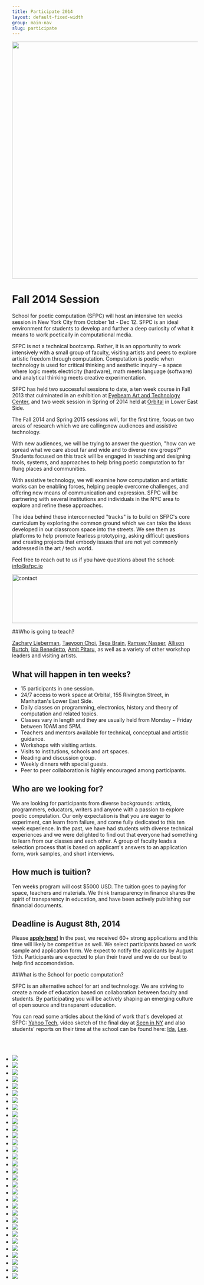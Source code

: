 ```yaml
---
title: Participate 2014
layout: default-fixed-width
group: main-nav
slug: participate
---
```

<div class="centering-wrapper">

<img src="../img/SPCPicket.jpg" width="640">

# Fall 2014 Session

School for poetic computation (SFPC) will host an intensive ten weeks session in New York City from October 1st - Dec 12. SFPC is an ideal environment for students to develop and further a deep curiosity of what it means to work poetically in computational media.

SFPC is not a technical bootcamp. Rather, it is an opportunity to work intensively with a small group of faculty, visiting artists and peers to explore artistic freedom through computation. Computation is poetic when technology is used for critical thinking and aesthetic inquiry – a space where logic meets electricity (hardware), math meets language (software) and analytical thinking meets creative experimentation. 

SFPC has held two successful sessions to date, a ten week course in Fall 2013 that culminated in an exhibition at <a href="http://eyebeam.org/">Eyebeam Art and Technology Center</a>, and two week session in Spring of 2014 held at <a href="http://orbitalnyc.com/">Orbital</a> in Lower East Side. 

The Fall 2014 and Spring 2015 sessions will, for the first time, focus on two areas of research which we are calling:new audiences and assistive technology.   
 
With new audiences, we will be trying to answer the question, "how can we spread what we care about far and wide and to diverse new groups?" Students focused on this track will be engaged in teaching and designing tools, systems, and approaches to help bring poetic computation to far flung places and communities. 

With assistive technology, we will examine how computation and artistic works can be enabling forces, helping people overcome challenges, and offering new means of communication and expression. SFPC will be partnering with several institutions and individuals in the NYC area to explore and refine these approaches. 

The idea behind these interconnected "tracks" is to build on SFPC's core curriculum by exploring the common ground which we can take the ideas developed in our classroom space into the streets. We see them as platforms to help promote fearless prototyping, asking difficult questions and creating projects that embody issues that are not yet commonly addressed in the art / tech world.
 
Feel free to reach out to us if you have questions about the school: info@sfpc.io 

<img src="https://farm3.staticflickr.com/2910/14705490563_f740792bbd_z.jpg" width="640" height="132" alt="contact"> 

##Who is going to teach?

<a href="http://thesystemis.com/">Zachary Lieberman</a>, <a href="http://taeyoonchoi.com">Taeyoon Choi</a>, <a href="http://tegabrain.com">Tega Brain</a>, <a href="http://nas.sr/">Ramsey Nasser</a>, <a href="http://www.allisonburtch.net/">Allison Burtch</a>, <a href="http://uncommonplaces.com/">Ida Benedetto</a>, <a href="http://www.pitaru.com">Amit Pitaru</a>, as well as a variety of other workshop leaders and visiting artists.  

## What will happen in ten weeks?

* 15 participants in one session. 
* 24/7 access to work space at Orbital, 155 Rivington Street, in Manhattan's Lower East Side.
* Daily classes on programming, electronics, history and theory of computation and related topics.
* Classes vary in length and they are usually held from Monday ~ Friday between 10AM and 5PM. 
* Teachers and mentors available for technical, conceptual and artistic guidance.
* Workshops with visiting artists. 
* Visits to institutions, schools and art spaces.  
* Reading and discussion group.
* Weekly dinners with special guests. 
* Peer to peer collaboration is highly encouraged among participants.

## Who are we looking for?

We are looking for participants from diverse backgrounds: artists, programmers, educators, writers and anyone with a passion to explore poetic computation. Our only expectation is that you are eager to experiment, can learn from failure, and come fully dedicated to this ten week experience.
In the past, we have had students with diverse technical experiences and we were delighted to find out that everyone had something to learn from our classes and each other. A group of faculty leads a selection process that is based on applicant's answers to an application form, work samples, and short interviews. 

## How much is tuition?

Ten weeks program will cost $5000 USD. The tuition goes to paying for space, teachers and materials. We think transparency in finance shares the spirit of transparency in education, and have been actively publishing our financial documents.  

## Deadline is August 8th, 2014

Please <a href="https://docs.google.com/forms/d/1qKQj3CJ9_TVD7iQjLaRyljEAIMMmI1pdDFfK2Bdtziw/viewform?pli=1&edit_requested=true"> **apply here!**</a> In the past, we received 60+ strong applications and this time will likely be competitive as well. We select participants based on work sample and application form. We expect to notify the applicants by August 15th. Participants are expected to plan their travel and we do our best to help find accomondation.

##What is the School for poetic computation?

SFPC is an alternative school for art and technology. We are striving to create a mode of education based on collaboration between faculty and students. By participating you will be actively shaping an emerging culture of open source and transparent education. 

You can read some articles about the kind of work that's developed at SFPC: <a href="https://www.yahoo.com/tech/what-does-poetic-computation-look-like-here-are-six-88665797019.html">Yahoo Tech</a>, video sketch of the final day at <a href="https://vialogues.com/vialogues/play/14021"> Seen in NY</a> and also students' reports on their time at the school can be found here: <a href="http://uncommonplaces.com/2014/06/school-poetic-computation/">Ida</a>, <a href="http://www.thehacktory.org/the-school-for-poetic-computation/">Lee</a>.


<br/>
<br/>

<ul id="slideshow" style="padding-left: 0px;">					
<li>
		<img src="../img/slideshow/10294100174_6e384c2cc9_o.jpg" />
	</li>
<li>
		<img src="../img/slideshow/10294117814_4afc45eed7_o.jpg" />
	</li>
<li>
		<img src="../img/slideshow/10294204386_e26bd5b401_o.jpg" />
	</li>
<li>
		<img src="../img/slideshow/10294593503_95c1e5e35f_o.jpg" />
	</li>
<li>
		<img src="../img/slideshow/10295143366_55f3c78027_o.jpg" />
	</li>
<li>
		<img src="../img/slideshow/10296039036_97ffc47f58_o.jpg" />
	</li>
<li>
		<img src="../img/slideshow/10296239455_0b651224a2_o.jpg" />
	</li>
<li>
		<img src="../img/slideshow/10933552824_7129c31680_o.jpg" />
	</li>
<li>
		<img src="../img/slideshow/10933602015_1b03ac3138_o.jpg" />
	</li>
<li>
		<img src="../img/slideshow/10933605686_99645d9d1c_o.jpg" />
	</li>
<li>
		<img src="../img/slideshow/10933606935_f1cf1d193d_o.jpg" />
	</li>
<li>
		<img src="../img/slideshow/10933632023_f87a4fa705_o.jpg" />
	</li>
<li>
		<img src="../img/slideshow/10933666386_2e0a2acfb6_o.jpg" />
	</li>
<li>
		<img src="../img/slideshow/10933876403_cef896810a_o.jpg" />
	</li>
<li>
		<img src="../img/slideshow/11107493835_b3308fa736_o.jpg" />
	</li>
<li>
		<img src="../img/slideshow/11107607306_625826c86f_o.jpg" />
	</li>
<li>
		<img src="../img/slideshow/11107704765_37d6e24b47_o.jpg" />
	</li>
<li>
		<img src="../img/slideshow/11107746386_73827ce275_o.jpg" />
	</li>
<li>
		<img src="../img/slideshow/11107930636_e9346f283e_o.jpg" />
	</li>
<li>
		<img src="../img/slideshow/14025713955_9c0c50a49b_o.jpg" />
	</li>
<li>
		<img src="../img/slideshow/14025742715_1a81c342f8_o.jpg" />
	</li>
<li>
		<img src="../img/slideshow/14026101524_7bc30a0e6d_o.jpg" />
	</li>
<li>
		<img src="../img/slideshow/14026162024_d04a8f0568_o.jpg" />
	</li>
<li>
		<img src="../img/slideshow/14045667883_0178339cdf_o.jpg" />
	</li>
<li>
		<img src="../img/slideshow/14045672763_58deff7d7b_o.jpg" />
	</li>
<li>
		<img src="../img/slideshow/14045721593_5570c7d043_o.jpg" />
	</li>
<li>
		<img src="../img/slideshow/14498687340_877735e487_o.jpg" />
	</li>
<li>
		<img src="../img/slideshow/14498712358_cb1f048b84_o.jpg" />
	</li>
<li>
		<img src="../img/slideshow/diana.jpg" />
	</li>
<li>
		<img src="../img/slideshow/door.jpg" />
	</li>
<li>
		<img src="../img/slideshow/kenneth.jpg" />
	</li>

<li>
		<img src="../img/slideshow/packed.jpg" />
	</li>

</ul>





				

